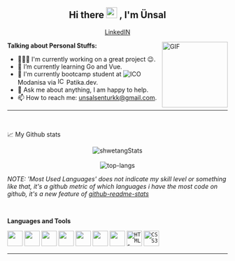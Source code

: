 <h2 align="center">Hi there <img src="https://github.com/unsalsenturkk/unsalsenturkk/blob/main/media/git.giphy.gif" width="25px"> , I'm Ünsal</h2>
<p align="center">
  <a href="https://github.com/unsalsenturkk/">LinkedIN</a> 
</p>


<img align="right" height="150rem" alt="GIF" src="https://github.com/unsalsenturkk/unsalsenturkk/blob/main/media/git.code.gif" />

**Talking about Personal Stuffs:**

- 👨🏽‍💻  I'm currently working on a great project :wink:.
- 🌱  I’m currently learning Go and Vue. 
- 🌱  I'm currently bootcamp student at <img alt="ICO" src="https://github.com/unsalsenturkk/unsalsenturkk/blob/main/media/git.modanisa.ico" /> Modanisa via <img height="16px" width="16px" alt="ICO" src="https://github.com/unsalsenturkk/unsalsenturkk/blob/main/media/git.patika.png" /> Patika.dev.
- 💬  Ask me about anything, I am happy to help.
- 📫  How to reach me: unsalsenturkk@gmail.com.

***

 <br>

📈 My Github stats <br />
<p align="center">
  <img src="https://github-readme-stats.vercel.app/api?username=unsalsenturkk&theme=dark&show_icons=true" alt="shwetangStats" />  
  <br />
  <br />
  <img src="https://github-readme-stats.vercel.app/api/top-langs/?username=unsalsenturkk&layout=compact&theme=dark" alt="top-langs" />
</p>

*NOTE: 'Most Used Languages' does not indicate my skill level or something like that, it's a github metric of which languages i have the most code on github, it's a new feature of [github-readme-stats](https://github.com/anuraghazra/github-readme-stats)*

<br>

**Languages and Tools**

<code><img height="35rem" width="35rem" src="https://github.com/unsalsenturkk/unsalsenturkk/blob/main/media/git.go.svg"></code>
<code><img height="35rem" src="https://github.com/unsalsenturkk/unsalsenturkk/blob/main/media/git.git.png"></code>
<code><img height="35rem" src="https://github.com/unsalsenturkk/unsalsenturkk/blob/main/media/git.php.png"></code>
<code><img height="35rem" src="https://github.com/unsalsenturkk/unsalsenturkk/blob/main/media/git.sql.png"></code>
<code><img height="35rem" src="https://github.com/unsalsenturkk/unsalsenturkk/blob/main/media/git.mysql.png"></code>
<code><img height="35rem" src="https://github.com/unsalsenturkk/unsalsenturkk/blob/main/media/git.vue.png"></code>
<code><img height="35rem" src="https://github.com/unsalsenturkk/unsalsenturkk/blob/main/media/git.javascript.png"></code>
<code><img alt="HTML5" height="35rem" src="https://github.com/unsalsenturkk/unsalsenturkk/blob/main/media/git.html.png" /></code>
<code><img alt="CSS3" height="35rem" src="https://github.com/unsalsenturkk/unsalsenturkk/blob/main/media/git.css.png" /></code>

-----

